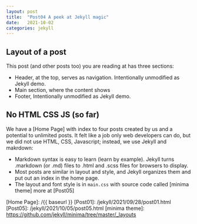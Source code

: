```yaml
---
layout: post
title:  "Post04 A peek at Jekyll magic"
date:   2021-10-02
categories: jekyll
---
```


## Layout of a post

This post (and other posts too) you are reading at has three sections:
 * Header, at the top, serves as navigation. Intentionally unmodified as Jekyll demo.
 * Main section, where the content shows
 * Footer, Intentionally unmodified as Jekyll demo.

## No HTML CSS JS (so far)

We have a [Home Page] with index to four posts created by us and a potential to unlimited posts.
It felt like a job only web developers can do, but we did not use HTML, CSS, Javascript; instead, we use Jekyll and makrdown:

 - Markdown syntax is easy to learn (learn by example). Jekyll turns .markdown (or .md) files to .html and .scss files for browsers to display.
 - Most posts are similar in layout and style, and Jekyll organizes them and put out an index in the home page.
 - The layout and font style is in `main.css` with source code called [minima theme] more at [Post05]

 [Home Page]: /{{ baseurl }}
 [Post01]: /jekyll/2021/09/28/post01.html
 [Post05]: /jekyll/2021/10/05/post05.html
 [minima theme]: https://github.com/jekyll/minima/tree/master/_layouts
